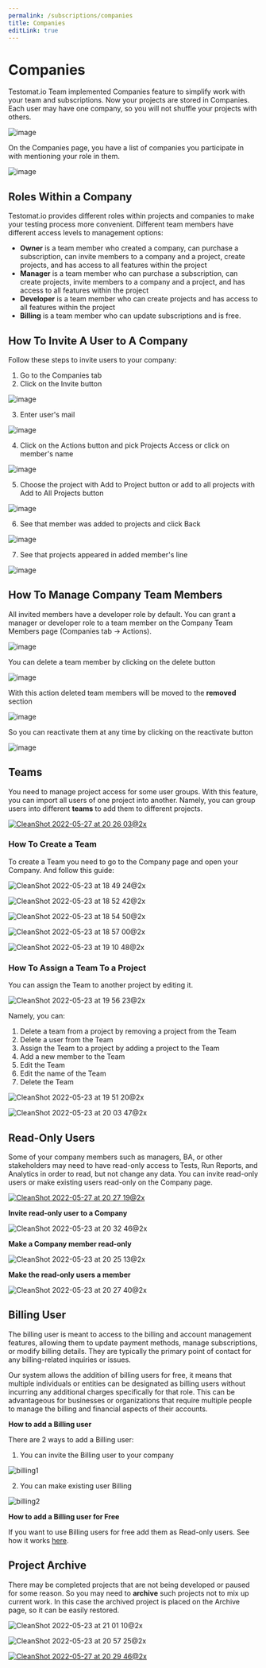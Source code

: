 ```yaml
---
permalink: /subscriptions/companies
title: Companies
editLink: true
---
```


# Companies

Testomat.io Team implemented Companies feature to simplify work with your team and subscriptions.
Now your projects are stored in Companies. Each user may have one company, so you will not shuffle your projects with others.

![image](images/137103273-33e40edd-8e72-4cf8-9d8d-ee5f01875401.png)

On the Companies page, you have a list of companies you participate in with mentioning your role in them.

![image](images/137115463-97a6d600-d5dc-4ce7-9c2d-98a3f7ccff69.png)

## Roles Within a Company

Testomat.io provides different roles within projects and companies to make your testing process more convenient.
Different team members have different access levels to management options:

- **Owner** is a team member who created a company, can purchase a subscription, can invite members to a company and a project, create projects, and has access to all features within the project
- **Manager** is a team member who can purchase a subscription, can create projects, invite members to a company and a project, and has access to all features within the project
- **Developer** is a team member who can create projects and has access to all features within the project
- **Billing** is a team member who can update subscriptions and is free.

## How To Invite A User to A Company

Follow these steps to invite users to your company:

1. Go to the Companies tab
2. Click on the Invite button

![image](images/137119409-34f4c3dc-4977-4804-ac2f-d17281a8f885.png)

3. Enter user's mail

![image](images/139675864-11900852-684b-44c0-b2cb-13309c6f4f52.png)

4. Click on the Actions button and pick Projects Access or click on member's name

![image](images/139676288-74ad80ee-6eb7-41c6-af59-fb7d5e115283.png)

5. Choose the project with Add to Project button or add to all projects with Add to All Projects button

![image](images/139678097-04c2dc13-3bbc-43b9-9de6-3d2f5a4d254b.png)

6. See that member was added to projects and click Back

![image](images/139678557-e44ad2a8-033b-410b-8d0c-c6a85c800e3a.png)

7. See that projects appeared in added member's line

![image](images/139679579-166abf88-0a95-414b-9c20-a3bbe93e930f.png)

## How To Manage Company Team Members

All invited members have a developer role by default. You can grant a manager or developer role to a team member on the Company Team Members page (Companies tab -> Actions). 

![image](images/139680013-4051cc1a-266f-49c6-a647-92db8a5d42c6.png)
 
You can delete a team member by clicking on the delete button

![image](images/139680104-badf41c8-e660-46e7-8dcb-ee2c000667fd.png)

With this action deleted team members will be moved to the **removed** section

![image](images/139680758-1ca96fdc-8281-411f-a311-688727a497f3.png)

So you can reactivate them at any time by clicking on the reactivate button

![image](images/139680468-0034fc14-bd2c-4cf2-b282-684814a4eabc.png)


## Teams 

You need to manage project access for some user groups. With this feature, you can import all users of one project into another. Namely, you can group users into different **teams** to add them to different projects. 

[![CleanShot 2022-05-27 at 20 26 03@2x](images/170760639-2b8710a6-20fb-4ae0-ad1e-d393295676b8.jpg)](https://youtu.be/_ejW1C9ciLo)


### How To Create a Team 

To create a Team you need to go to the Company page and open your Company. And follow this guide:

![CleanShot 2022-05-23 at 18 49 24@2x](images/169858653-2894fdeb-ac12-40b9-9f05-17bfbf958f5d.jpg)

![CleanShot 2022-05-23 at 18 52 42@2x](images/169858978-b934bc67-ec01-4b90-bd78-f806f05d9431.jpg)

![CleanShot 2022-05-23 at 18 54 50@2x](images/169859586-b3bd09b4-0003-450c-95ec-5ec45a3987e9.jpg)

![CleanShot 2022-05-23 at 18 57 00@2x](images/169861145-78e74cba-496a-45a3-a3e2-2c974d80cbe5.jpg)

![CleanShot 2022-05-23 at 19 10 48@2x](images/169863076-a71c4ec6-3c75-4f7a-8c34-c645f5c08505.jpg)

### How To Assign a Team To a Project

You can assign the Team to another project by editing it.

![CleanShot 2022-05-23 at 19 56 23@2x](images/169870482-42cbfa79-70b7-4592-8116-98eadf4099d2.jpg)

Namely, you can:

1. Delete a team from a project by removing a project from the Team
2. Delete a user from the Team
3. Assign the Team to a project by adding a project to the Team
4. Add a new member to the Team
5. Edit the Team 
6. Edit the name of the Team
7. Delete the Team

![CleanShot 2022-05-23 at 19 51 20@2x](images/169870314-80042af7-4f8e-4e23-8943-5b24c37a6848.jpg)

![CleanShot 2022-05-23 at 20 03 47@2x](images/169871660-0d8eba71-ee4c-4e23-a14d-7b1159bf4549.jpg)


## Read-Only Users

Some of your company members such as managers, BA, or other stakeholders may need to have read-only access to Tests, Run Reports, and Analytics in order to read, but not change any data. You can invite read-only users or make existing users read-only on the Company page. 

[![CleanShot 2022-05-27 at 20 27 19@2x](images/170760796-fb2e6618-88b2-478b-ad34-a986a0933dc2.jpg)](https://youtu.be/W09O9jEXAIo)


**Invite read-only user to a Company** 

![CleanShot 2022-05-23 at 20 32 46@2x](images/169875784-3b41398e-fe40-4759-9a14-ac15ad0f6017.jpg)

**Make a Company member read-only** 

![CleanShot 2022-05-23 at 20 25 13@2x](images/169874590-c1213024-ebaf-49cd-b594-54bddb9ecb9f.jpg)

**Make the read-only users a member**

![CleanShot 2022-05-23 at 20 27 40@2x](images/169875048-723f5295-3dc3-4930-a259-1932e15c90e5.jpg)

## Billing User

The billing user is meant to access to the billing and account management features, allowing them to update payment methods, manage subscriptions, or modify billing details. They are typically the primary point of contact for any billing-related inquiries or issues.

Our system allows the addition of billing users for free, it means that multiple individuals or entities can be designated as billing users without incurring any additional charges specifically for that role. This can be advantageous for businesses or organizations that require multiple people to manage the billing and financial aspects of their accounts.

**How to add a Billing user**

There are 2 ways to add a Billing user:

1. You can invite the Billing user to your company

![billing1](https://github.com/testomatio/docs/assets/77803888/db746e2e-6f4d-4285-ac42-1611c1c58475)


2. You can make existing user Billing

![billing2](https://github.com/testomatio/docs/assets/77803888/0a7a5956-b65b-40b2-887d-272495955352)


**How to add a Billing user for Free**

If you want to use Billing users for free add them as Read-only users. See how it works [here](https://docs.testomat.io/subscriptions/companies/#read-only-users).








## Project Archive 

There may be completed projects that are not being developed or paused for some reason. So you may need to **archive** such projects not to mix up current work. In this case the archived project is placed on the Archive page, so it can be easily restored.

![CleanShot 2022-05-23 at 21 01 10@2x](images/169879832-fd4312d7-53c1-4760-9e8f-81faf4a2ed50.jpg)

![CleanShot 2022-05-23 at 20 57 25@2x](images/169879468-c3799ac2-ba43-4ed8-b5c5-275d03c5e424.jpg)

[![CleanShot 2022-05-27 at 20 29 46@2x](images/170761288-1cd89e87-d26a-4381-bde1-85fa459d289b.jpg)](https://youtu.be/HI1wYD6uHjI)


